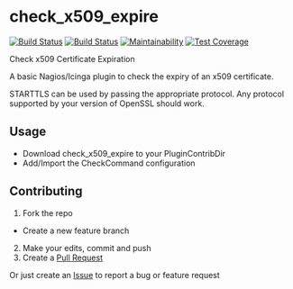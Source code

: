 # check_x509_expire

[![Build Status](https://travis-ci.org/leeclemens/check_x509_expire.svg?branch=master)](https://travis-ci.org/leeclemens/check_x509_expire)
[![Build Status](https://travis-ci.org/leeclemens/check_x509_expire.svg?branch=develop)](https://travis-ci.org/leeclemens/check_x509_expire)
[![Maintainability](https://api.codeclimate.com/v1/badges/a99a88d28ad37a79dbf6/maintainability)](https://codeclimate.com/github/codeclimate/codeclimate/maintainability)
[![Test Coverage](https://api.codeclimate.com/v1/badges/a99a88d28ad37a79dbf6/test_coverage)](https://codeclimate.com/github/codeclimate/codeclimate/test_coverage)

Check x509 Certificate Expiration

A basic Nagios/Icinga plugin to check the expiry of an x509 certificate.

STARTTLS can be used by passing the appropriate protocol. Any protocol supported by your version of OpenSSL should work.

## Usage

* Download check_x509_expire to your PluginContribDir
* Add/Import the CheckCommand configuration

## Contributing
1. Fork the repo
  * Create a new feature branch
2. Make your edits, commit and push
3. Create a [Pull Request](https://github.com/leeclemens/check_x509_expire/pulls)

Or just create an [Issue](https://github.com/leeclemens/check_x509_expire/issues) to report a bug or feature request
